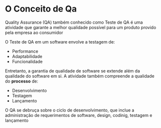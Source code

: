 # O Conceito de Qa

Quality Assurance (QA) também conhecido como Teste de QA é uma atividade que garante a melhor qualidade possível para um produto provido pela empresa ao  consumidor


O Teste de QA em um software envolve a testagem de:
- Performance
- Adaptabilidade
- Funcionalidade

Entretanto, a garantia de qualidade de software se extende além da qualidade do software em si. A atividade também compreende a qualidade do **processo** de:
 -  Desenvolvimento
 -  Testagem  
 -  Lançamento 

O QA se debruça sobre o ciclo de desenvolvimento, que inclue a administração de requerimentos de software, design, codinig, testagem e lançamento